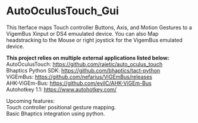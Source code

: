 # AutoOculusTouch_Gui
This Iterface maps Touch controller Buttons, Axis, and Motion Gestures to a VigemBus Xinput or DS4 emuulated device.  You can also Map headstracking to the Mouse or right joystick for the VigemBus emulated device.  

<b>This project relies on multiple external applications listed below:</b><br>
AutoOculusTouch:  https://github.com/rajetic/auto_oculus_touch<br>
Bhaptics Python SDK: https://github.com/bhaptics/tact-python<br>
ViGEmBus: https://github.com/nefarius/ViGEmBus/releases<br>
AHK-ViGEm-Bus: https://github.com/evilC/AHK-ViGEm-Bus<br>
Autohotkey 1.1: https://www.autohotkey.com/

Upcoming features: <br>
Touch controller positional gesture mapping. <br>
Basic Bhaptics integration using python.  



